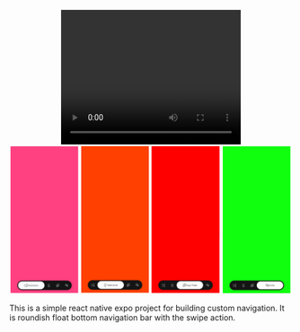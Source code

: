 
<p align="center"><video width="320" height="240" controls>
  <source src="assets/custom\ navigation.mp4" type="video/mp4">
</video>
<img src ="assets/Nav.png"></img></p>

This is a simple react native expo project for building custom navigation.
It is roundish float bottom navigation bar with the swipe action.

